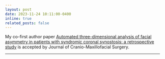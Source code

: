```yaml
---
layout: post
date: 2023-11-24 10:11:00-0400
inline: true
related_posts: false
---
```

My co-first author paper [Automated three-dimensional analysis of facial asymmetry in patients with syndromic coronal synostosis: a retrospective study](https://doi.org/10.1016/j.jcms.2023.11.006) is accepted by Journal of Cranio-Maxillofacial Surgery.


***
